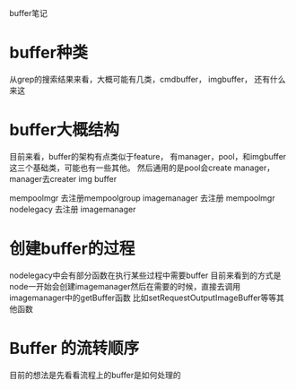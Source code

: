 buffer笔记

# buffer种类
从grep的搜索结果来看，大概可能有几类，cmdbuffer， imgbuffer， 还有什么来这
# buffer大概结构
目前来看，buffer的架构有点类似于feature，
有manager，pool，和imgbuffer这三个基础类，可能也有一些其他。
然后通用的是pool会create manager，manager去creater img buffer

mempoolmgr 去注册mempoolgroup
imagemanager 去注册 mempoolmgr
nodelegacy 去注册 imagemanager

# 创建buffer的过程
nodelegacy中会有部分函数在执行某些过程中需要buffer
目前来看到的方式是node一开始会创建imagemanager然后在需要的时候，直接去调用imagemanager中的getBuffer函数
比如setRequestOutputImageBuffer等等其他函数

# Buffer 的流转顺序
目前的想法是先看看流程上的buffer是如何处理的

